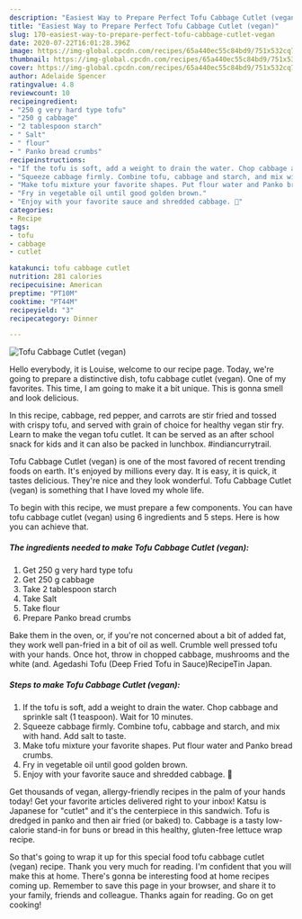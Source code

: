 ```yaml
---
description: "Easiest Way to Prepare Perfect Tofu Cabbage Cutlet (vegan)"
title: "Easiest Way to Prepare Perfect Tofu Cabbage Cutlet (vegan)"
slug: 170-easiest-way-to-prepare-perfect-tofu-cabbage-cutlet-vegan
date: 2020-07-22T16:01:28.396Z
image: https://img-global.cpcdn.com/recipes/65a440ec55c84bd9/751x532cq70/tofu-cabbage-cutlet-vegan-recipe-main-photo.jpg
thumbnail: https://img-global.cpcdn.com/recipes/65a440ec55c84bd9/751x532cq70/tofu-cabbage-cutlet-vegan-recipe-main-photo.jpg
cover: https://img-global.cpcdn.com/recipes/65a440ec55c84bd9/751x532cq70/tofu-cabbage-cutlet-vegan-recipe-main-photo.jpg
author: Adelaide Spencer
ratingvalue: 4.8
reviewcount: 10
recipeingredient:
- "250 g very hard type tofu"
- "250 g cabbage"
- "2 tablespoon starch"
- " Salt"
- " flour"
- " Panko bread crumbs"
recipeinstructions:
- "If the tofu is soft, add a weight to drain the water. Chop cabbage and sprinkle salt (1 teaspoon). Wait for 10 minutes."
- "Squeeze cabbage firmly. Combine tofu, cabbage and starch, and mix with hand. Add salt to taste."
- "Make tofu mixture your favorite shapes. Put flour water and Panko bread crumbs."
- "Fry in vegetable oil until good golden brown."
- "Enjoy with your favorite sauce and shredded cabbage. 🥬"
categories:
- Recipe
tags:
- tofu
- cabbage
- cutlet

katakunci: tofu cabbage cutlet 
nutrition: 281 calories
recipecuisine: American
preptime: "PT10M"
cooktime: "PT44M"
recipeyield: "3"
recipecategory: Dinner

---
```



![Tofu Cabbage Cutlet (vegan)](https://img-global.cpcdn.com/recipes/65a440ec55c84bd9/751x532cq70/tofu-cabbage-cutlet-vegan-recipe-main-photo.jpg)

Hello everybody, it is Louise, welcome to our recipe page. Today, we're going to prepare a distinctive dish, tofu cabbage cutlet (vegan). One of my favorites. This time, I am going to make it a bit unique. This is gonna smell and look delicious.

In this recipe, cabbage, red pepper, and carrots are stir fried and tossed with crispy tofu, and served with grain of choice for healthy vegan stir fry. Learn to make the vegan tofu cutlet. It can be served as an after school snack for kids and it can also be packed in lunchbox. #indiancurrytrail.

Tofu Cabbage Cutlet (vegan) is one of the most favored of recent trending foods on earth. It's enjoyed by millions every day. It is easy, it is quick, it tastes delicious. They're nice and they look wonderful. Tofu Cabbage Cutlet (vegan) is something that I have loved my whole life.


To begin with this recipe, we must prepare a few components. You can have tofu cabbage cutlet (vegan) using 6 ingredients and 5 steps. Here is how you can achieve that.

<!--inarticleads1-->

##### The ingredients needed to make Tofu Cabbage Cutlet (vegan):

1. Get 250 g very hard type tofu
1. Get 250 g cabbage
1. Take 2 tablespoon starch
1. Take  Salt
1. Take  flour
1. Prepare  Panko bread crumbs


Bake them in the oven, or, if you&#39;re not concerned about a bit of added fat, they work well pan-fried in a bit of oil as well. Crumble well pressed tofu with your hands. Once hot, throw in chopped cabbage, mushrooms and the white (and. Agedashi Tofu (Deep Fried Tofu in Sauce)RecipeTin Japan. 

<!--inarticleads2-->

##### Steps to make Tofu Cabbage Cutlet (vegan):

1. If the tofu is soft, add a weight to drain the water. Chop cabbage and sprinkle salt (1 teaspoon). Wait for 10 minutes.
1. Squeeze cabbage firmly. Combine tofu, cabbage and starch, and mix with hand. Add salt to taste.
1. Make tofu mixture your favorite shapes. Put flour water and Panko bread crumbs.
1. Fry in vegetable oil until good golden brown.
1. Enjoy with your favorite sauce and shredded cabbage. 🥬


Get thousands of vegan, allergy-friendly recipes in the palm of your hands today! Get your favorite articles delivered right to your inbox! Katsu is Japanese for &#34;cutlet&#34; and it&#39;s the centerpiece in this sandwich. Tofu is dredged in panko and then air fried (or baked) to. Cabbage is a tasty low-calorie stand-in for buns or bread in this healthy, gluten-free lettuce wrap recipe. 

So that's going to wrap it up for this special food tofu cabbage cutlet (vegan) recipe. Thank you very much for reading. I'm confident that you will make this at home. There's gonna be interesting food at home recipes coming up. Remember to save this page in your browser, and share it to your family, friends and colleague. Thanks again for reading. Go on get cooking!
